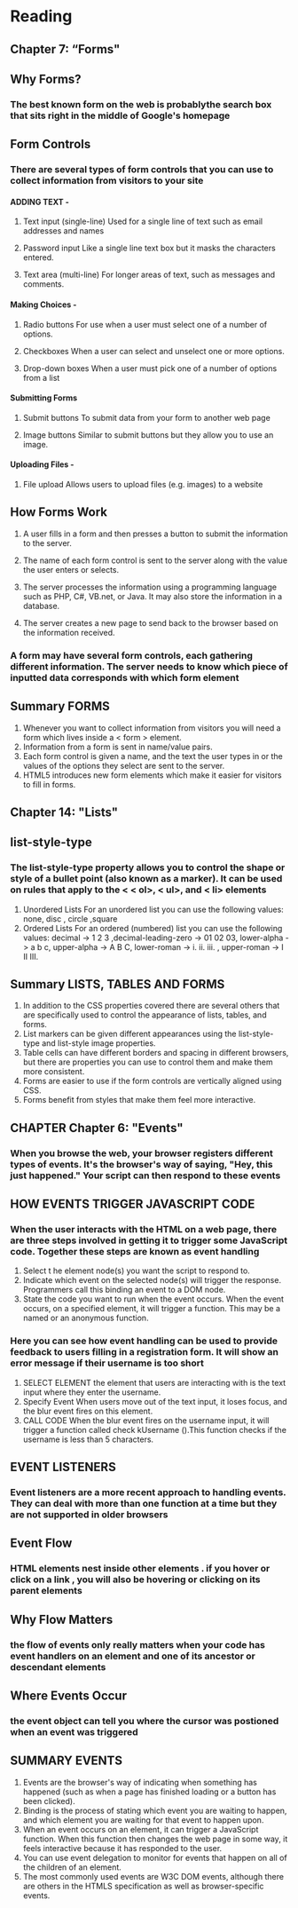 # Reading

## Chapter 7: “Forms"

## Why Forms?

### The best known form on the web is probablythe search box that sits right in the middle of Google's homepage

## Form Controls

### There are several types of form controls that you can use to collect information from visitors to your site

#### ADDING TEXT -

1. Text input (single-line) Used for a single line of text such as email addresses and names

2. Password input Like a single line text box but it masks the characters entered.

3. Text area (multi-line) For longer areas of text, such as messages and comments.

#### Making Choices -

1. Radio buttons For use when a user must select one of a number of options.

2. Checkboxes When a user can select and unselect one or more options.

3. Drop-down boxes When a user must pick one of a number of options from a list

#### Submitting Forms

1. Submit buttons To submit data from your form to another web page

2. Image buttons Similar to submit buttons but they allow you to use an image.

#### Uploading Files -

1. File upload Allows users to upload files (e.g. images) to a website

## How Forms Work

1. A user fills in a form and then presses a button to submit the information to the server.

2. The name of each form control is sent to the server along with the value the user enters or selects.

3. The server processes the information using a programming language such as PHP, C#, VB.net, or Java. It may also store the information in a database.

4. The server creates a new page to send back to the browser based on the information received.

### A form may have several form controls, each gathering different information. The server needs to know which piece of inputted data corresponds with which form element

## Summary FORMS

1. Whenever you want to collect information from visitors you will need a form which lives inside a < form > element.
2. Information from a form is sent in name/value pairs.
3. Each form control is given a name, and the text the user types in or the values of the options they select are sent to the server.
4. HTML5 introduces new form elements which make it
easier for visitors to fill in forms.

## Chapter 14: "Lists"

## list-style-type

### The list-style-type property allows you to control the shape or style of a bullet point (also known as a marker). It can be used on rules that apply to the < < ol>, < ul>, and < li> elements

1. Unordered Lists For an unordered list you can use the following values: none, disc , circle ,square
2. Ordered Lists For an ordered (numbered) list you can use the following values: decimal -> 1 2 3 ,decimal-leading-zero -> 01 02 03, lower-alpha -> a b c, upper-alpha -> A B C, lower-roman -> i. ii. iii. , upper-roman -> I II III.

## Summary LISTS, TABLES AND FORMS

1. In addition to the CSS properties covered there are several others that are specifically used to control the appearance of lists, tables, and forms.
2. List markers can be given different appearances using the list-style-type and list-style image properties.
3. Table cells can have different borders and spacing in different browsers, but there are properties you can use to control them and make them more consistent.
4. Forms are easier to use if the form controls are vertically aligned using CSS.
5. Forms benefit from styles that make them feel more
interactive.

## CHAPTER Chapter 6: "Events"

### When you browse the web, your browser registers different types of events. It's the browser's way of saying, "Hey, this just happened." Your script can then respond to these events

## HOW EVENTS TRIGGER JAVASCRIPT CODE

### When the user interacts with the HTML on a web page, there are three steps involved in getting it to trigger some JavaScript code. Together these steps are known as event handling

1. Select t he element node(s) you want the script to respond to.
2. Indicate which event on the selected node(s) will trigger the response. Programmers call this binding an event to a DOM node.
3. State the code you want to run when the event occurs. When the event occurs, on a specified element, it will trigger a function. This may be a named or an anonymous function.

### Here you can see how event handling can be used to provide feedback to users filling in a registration form. It will show an error message if their username is too short

1. SELECT ELEMENT the element that users are interacting with is the text input where they enter the username.
2. Specify Event When users move out of the text input, it loses focus, and the blur event fires on this element.
3. CALL CODE When the blur event fires on the username input, it will trigger a function called check kUsername ().This function checks if the username is less than 5 characters.

## EVENT LISTENERS

### Event listeners are a more recent approach to handling events. They can deal with more than one function at a time but they are not supported in older browsers

## Event Flow

### HTML elements nest inside other elements . if you hover or click on a link , you will also be hovering or clicking on its parent elements

## Why Flow Matters

### the flow of events only really matters when your code has event handlers on an element and one of its ancestor or descendant elements

## Where Events Occur

### the event object can tell you where the cursor was postioned when an event was triggered

## SUMMARY EVENTS

1. Events are the browser's way of indicating when something has happened (such as when a page has finished loading or a button has been clicked).
2. Binding is the process of stating which event you are waiting to happen, and which element you are waiting for that event to happen upon.
3. When an event occurs on an element, it can trigger a JavaScript function. When this function then changes the web page in some way, it feels interactive because it has responded to the user.
4. You can use event delegation to monitor for events that happen on all of the children of an element.
5. The most commonly used events are W3C DOM events, although there are others in the HTMLS specification as well as browser-specific events.
